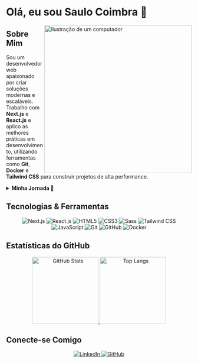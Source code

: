 # Olá, eu sou Saulo Coimbra 👋

<img src="https://raw.githubusercontent.com/MicaelliMedeiros/micaellimedeiros/master/image/computer-illustration.png" alt="ilustração de um computador" min-width="400px" max-width="400px" width="400px" align="right">

## Sobre Mim

Sou um desenvolvedor web apaixonado por criar soluções modernas e escaláveis. Trabalho com **Next.js** e **React.js** e aplico as melhores práticas em desenvolvimento, utilizando ferramentas como **Git**, **Docker** e **Tailwind CSS** para construir projetos de alta performance.

<details>
  <summary><strong>Minha Jornada 🚀</strong></summary>
  <ul>
    <li><strong>Formação Acadêmica:</strong>
      <ul>
        <li>Atualmente cursando **Ciência da Computação** na *Anhembi Morumbi*.</li>
        <li>Formado na **Kenzie Academy** (curso intensivo de 1 ano, concluído em maio do ano passado).</li>
      </ul>
    </li>
    <li><strong>Idiomas:</strong> Inglês (Nível B2).</li>
    <li><strong>Experiência Profissional:</strong> Desenvolvimento front-end e back-end com foco em tecnologias modernas e metodologias ágeis.</li>
  </ul>
</details>

## Tecnologias & Ferramentas

<div align="center">
  <!-- Badges de tecnologias -->
  <img src="https://img.shields.io/badge/Next.js-000000?style=for-the-badge&logo=next.js&logoColor=white" alt="Next.js" />
  <img src="https://img.shields.io/badge/React.js-61DAFB?style=for-the-badge&logo=react&logoColor=black" alt="React.js" />
  <img src="https://img.shields.io/badge/HTML5-E34F26?style=for-the-badge&logo=html5&logoColor=white" alt="HTML5" />
  <img src="https://img.shields.io/badge/CSS3-1572B6?style=for-the-badge&logo=css3&logoColor=white" alt="CSS3" />
  <img src="https://img.shields.io/badge/Sass-CC6699?style=for-the-badge&logo=sass&logoColor=white" alt="Sass" />
  <img src="https://img.shields.io/badge/Tailwind_CSS-06B6D4?style=for-the-badge&logo=tailwind-css&logoColor=white" alt="Tailwind CSS" />
  <img src="https://img.shields.io/badge/JavaScript-F7DF1E?style=for-the-badge&logo=javascript&logoColor=black" alt="JavaScript" />
  <img src="https://img.shields.io/badge/Git-F05032?style=for-the-badge&logo=git&logoColor=white" alt="Git" />
  <img src="https://img.shields.io/badge/GitHub-181717?style=for-the-badge&logo=github&logoColor=white" alt="GitHub" />
  <img src="https://img.shields.io/badge/Docker-2496ED?style=for-the-badge&logo=docker&logoColor=white" alt="Docker" />
</div>

## Estatísticas do GitHub

<div align="center">
  <a href="https://github.com/SauloCoimbr">
    <img height="180em" src="https://github-readme-stats.vercel.app/api?username=SauloCoimbr&show_icons=true&theme=dracula&include_all_commits=true&count_private=true" alt="GitHub Stats"/>
    <img height="180em" src="https://github-readme-stats.vercel.app/api/top-langs/?username=SauloCoimbr&layout=compact&langs_count=7&theme=dracula" alt="Top Langs"/>
  </a>
</div>

## Conecte-se Comigo

<div align="center">
  <!-- Ícones e links para redes sociais -->
  <a href="https://www.linkedin.com/in/saulo-coimbra-331893250/" target="_blank">
    <img src="https://img.shields.io/badge/LinkedIn-0A66C2?style=for-the-badge&logo=linkedin&logoColor=white" alt="LinkedIn"/>
  </a>
  <a href="https://github.com/SauloCoimbr" target="_blank">
    <img src="https://img.shields.io/badge/GitHub-181717?style=for-the-badge&logo=github&logoColor=white" alt="GitHub"/>
  </a>
</div>
